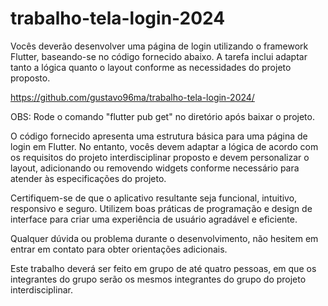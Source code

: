 # trabalho-tela-login-2024

Vocês deverão desenvolver uma página de login utilizando o framework Flutter, baseando-se no código fornecido abaixo. A tarefa inclui adaptar tanto a lógica quanto o layout conforme as necessidades do projeto proposto.

https://github.com/gustavo96ma/trabalho-tela-login-2024/

OBS: Rode o comando "flutter pub get" no diretório após baixar o projeto.

O código fornecido apresenta uma estrutura básica para uma página de login em Flutter. No entanto, vocês devem adaptar a lógica de acordo com os requisitos do projeto interdisciplinar proposto e devem personalizar o layout, adicionando ou removendo widgets conforme necessário para atender às especificações do projeto.

Certifiquem-se de que o aplicativo resultante seja funcional, intuitivo, responsivo e seguro. Utilizem boas práticas de programação e design de interface para criar uma experiência de usuário agradável e eficiente.

Qualquer dúvida ou problema durante o desenvolvimento, não hesitem em entrar em contato para obter orientações adicionais.

Este trabalho deverá ser feito em grupo de até quatro pessoas, em que os integrantes do grupo serão os mesmos integrantes do grupo do projeto interdisciplinar.
